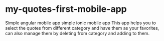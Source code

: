 # my-quotes-first-mobile-app
Simple angular mobile app
simple ionic mobile app
This app helps you to select the quotes from different category and have them as your favorites, can also manage them by deleting from category and adding to them.
